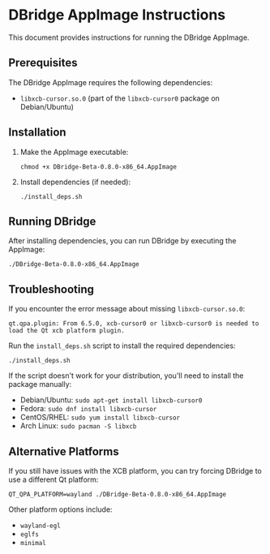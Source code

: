 # DBridge AppImage Instructions

This document provides instructions for running the DBridge AppImage.

## Prerequisites

The DBridge AppImage requires the following dependencies:

- `libxcb-cursor.so.0` (part of the `libxcb-cursor0` package on Debian/Ubuntu)

## Installation

1. Make the AppImage executable:
   ```
   chmod +x DBridge-Beta-0.8.0-x86_64.AppImage
   ```

2. Install dependencies (if needed):
   ```
   ./install_deps.sh
   ```

## Running DBridge

After installing dependencies, you can run DBridge by executing the AppImage:

```
./DBridge-Beta-0.8.0-x86_64.AppImage
```

## Troubleshooting

If you encounter the error message about missing `libxcb-cursor.so.0`:

```
qt.qpa.plugin: From 6.5.0, xcb-cursor0 or libxcb-cursor0 is needed to load the Qt xcb platform plugin.
```

Run the `install_deps.sh` script to install the required dependencies:

```
./install_deps.sh
```

If the script doesn't work for your distribution, you'll need to install the package manually:

- Debian/Ubuntu: `sudo apt-get install libxcb-cursor0`
- Fedora: `sudo dnf install libxcb-cursor`
- CentOS/RHEL: `sudo yum install libxcb-cursor`
- Arch Linux: `sudo pacman -S libxcb`

## Alternative Platforms

If you still have issues with the XCB platform, you can try forcing DBridge to use a different Qt platform:

```
QT_QPA_PLATFORM=wayland ./DBridge-Beta-0.8.0-x86_64.AppImage
```

Other platform options include:
- `wayland-egl`
- `eglfs`
- `minimal`